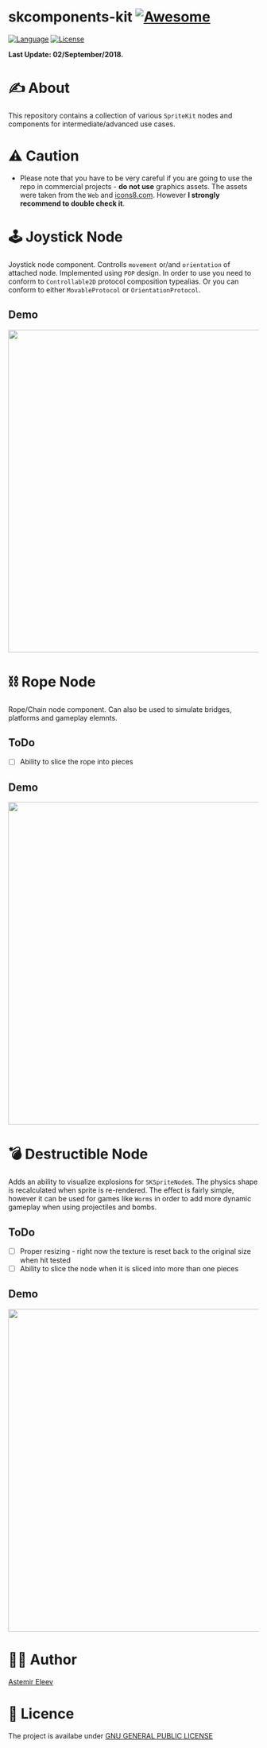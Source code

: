 # skcomponents-kit [![Awesome](https://cdn.rawgit.com/sindresorhus/awesome/d7305f38d29fed78fa85652e3a63e154dd8e8829/media/badge.svg)](https://github.com/sindresorhus/awesome)

[![Language](https://img.shields.io/badge/language-Swift-orange.svg)]()
[![License](https://img.shields.io/badge/license-MIT-blue.svg)]()

**Last Update: 02/September/2018.**

# ✍️ About

This repository contains a collection of various `SpriteKit` nodes and components for intermediate/advanced use cases.

# ⚠️ Caution
- Please note that you have to be very careful if you are going to use the repo in commercial projects - **do not use** graphics assets. The assets were taken from the `Web` and [icons8.com](https://icons8.com). However **I strongly recommend to double check it**.

# 🕹 Joystick Node
Joystick node component. Controlls `movement` or/and `orientation` of attached node. Implemented using `POP` design. In order to use you need to conform to `Controllable2D` protocol composition typealias. Or you can conform to either `MovableProtocol` or `OrientationProtocol`. 

## Demo 
<img src="https://user-images.githubusercontent.com/5098753/43082767-809d26dc-8e9d-11e8-922e-474e8bf9f12c.gif" width="650">

# ⛓ Rope Node
Rope/Chain node component. Can also be used to simulate bridges, platforms and gameplay elemnts. 

## ToDo
- [ ] Ability to slice the rope into pieces

## Demo 
<img src="https://user-images.githubusercontent.com/5098753/38315832-0066c192-3832-11e8-8d20-d65daa1bf00b.gif" width="650">

# 💣 Destructible Node
Adds an ability to visualize explosions for `SKSpriteNode`s. The physics shape is recalculated when sprite is re-rendered. The effect is fairly simple, however it can be used for games like `Worms` in order to add more dynamic gameplay when using projectiles and bombs.

## ToDo
- [ ] Proper resizing - right now the texture is reset back to the original size when hit tested
- [ ] Ability to slice the node when it is sliced into more than one pieces

## Demo
<img src="https://user-images.githubusercontent.com/5098753/42517667-eebb301c-8468-11e8-80dd-702215136bc8.gif" width="650">

# 👨‍💻 Author 
[Astemir Eleev](https://github.com/jVirus)

# 🔖 Licence 
The project is availabe under [GNU GENERAL PUBLIC LICENSE](https://github.com/jVirus/skcomponents-kit/blob/master/LICENSE)
